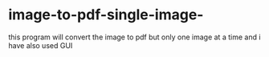# image-to-pdf-single-image-
this program will convert the image to pdf but only one image at a time and i have also used GUI 

